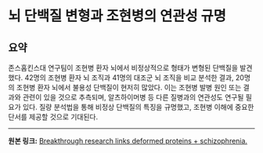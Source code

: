 # 뇌 단백질 변형과 조현병의 연관성 규명

## 요약
존스홉킨스대 연구팀이 조현병 환자 뇌에서 비정상적으로 형태가 변형된 단백질을 발견했다.  42명의 조현병 환자 뇌 조직과 41명의 대조군 뇌 조직을 비교 분석한 결과, 20명의 조현병 환자 뇌에서 불용성 단백질이 현저히 많았다. 이는 조현병 발병 원인 또는 결과와 관련이 있을 것으로 추측되며,  알츠하이머병 등 다른 질병과의 연관성도 연구될 필요가 있다.  질량 분석법을 통해 비정상 단백질의 특징을 규명했고, 조현병 이해에 중요한 단서를 제공할 것으로 기대된다.

---

**원본 링크:** [Breakthrough research links deformed proteins + schizophrenia.](https://www.thekurzweillibrary.com/breakthrough-research-links-deformed-proteins-and-schizophrenia)
